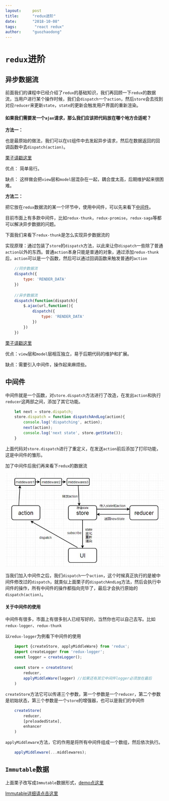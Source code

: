 ```yaml
---
layout:     post
title:      "redux进阶"
date:       "2018-10-08"
tags:        "react redux"
author:     "guozhaodong"
---
```



# `redux`进阶

## 异步数据流

前面我们的课程中已经介绍了`redux`的基础知识，我们再回顾一下`redux`的数据流，当用户进行某个操作时候，我们会`dispatch`一个`action`，然后`store`会去找到对应`reducer`来更新`state`，`state`的更新会触发用户界面的重新渲染。

#### 如果我们需要发一个`ajax`请求，那么我们应该把代码放在哪个地方合适呢？

**方法一：**

也是最原始的做法，我们可以在`UI`组件中去发起异步请求，然后在数据返回的回调函数中去`dispatch(action)`。

[栗子请戳这里](https://github.com/Bubble2/redux-lesson-demo/tree/master/demo3)

优点： 简单易行。

缺点： 这样做会把`view`层和`model`层混杂在一起，耦合度太高，后期维护起来很困难。

**方法二：**

把它放在`redux`数据流的某一个环节中，使用中间件，可以先来看下[中间件](#中间件)。

目前市面上有多款中间件，比如`redux-thunk`，`redux-promise`，`redux-saga`等都可以解决异步数据的问题。

下面我们来看下`redux-thunk`是怎么实现异步数据流的

实现原理：通过包装了`store`的`dispatch`方法，以此来让你`dispatch`一些除了普通`action`以外的东西。普通`action`本身只能是普通的对象，通过添加`redux-thunk`后，`action`可以是一个函数，然后可以通过回调函数来触发普通的`action`

``` JavaScript
    //同步数据流
    dispatch({
        type: 'RENDER_DATA'
    })

    //异步数据流
    dispatch(function(dispatch){
        $.ajax(url,function(){
            dispatch({
                type: 'RENDER_DATA'
            })
        })
    })
```

[栗子请戳这里](https://github.com/Bubble2/redux-lesson-demo/tree/master/demo4)

优点：`view`层和`model`层相互独立，易于后期代码的维护和扩展。

缺点：需要引入中间件，操作起来麻烦些。

## 中间件

中间件就是一个函数，对`store.dispatch`方法进行了改造，在发出`action`和执行`reducer`这两部之间，添加了其它功能。

``` JavaScript
    let next = store.dispatch;
    store.dispatch = function dispatchAndLog(action){
        console.log('dispatching', action);
        next(action);
        console.log('next state', store.getState());
    }
```
上面代码对`store.dispatch`进行了重定义，在发送`action`前后添加了打印功能，这是中间件的雏形。

加了中间件后我们再来看下`redux`的数据流

![image](/assets/img/redux/redux-flow-middleware.jpg)

当我们加入中间件之后，我们`dispatch`一个`action`，这个时候真正执行的是被中间件修改过的`dispatch`，就类似上面栗子的`dispatchAndLog`方法，然后会执行中间件的操作，所有中间件的操作都指向完毕了，最后才会执行原始的`dispatch(action)`。

#### 关于中间件的使用

中间件有很多，市面上有很多别人已经写好的，当然你也可以自己去写。比如`redux-logger`、`redux-thunk`

以`redux-logger`为例看下中间件的使用
``` JavaScript
    import {createStore, applyMiddleWare} from 'redux';
    import createLogger from 'redux-logger';
    const logger = createLogger();

    const store = createStore(
        reducer,
        applyMiddleWare(logger) //如果还有其它中间件logger必须放在最后
    )
```

`createStore`方法它可以传递三个参数，第一个参数是一个`reducer`，第二个参数是初始状态，第三个参数是一个`store`的增强器，也可以是我们的中间件

``` JavaScript
    createStore(
        reducer,
        [preloadedState],
        enhancer
    )
```

`applyMiddleware`方法，它的作用是将所有中间件组成一个数组，然后依次执行。

``` JavaScript
    applyMiddleware(...middlewares);
```

## `Immutable`数据

上面栗子改写成`Immutable`数据形式，[demo点这里](https://github.com/Bubble2/redux-lesson-demo/tree/master/demo5)

[Immutable详细请点击这里](https://bubble2.github.io/2017/09/07/immutable.html)















